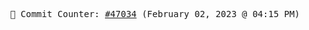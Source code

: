 <p align="center">
    <samp>
        📮 Commit Counter: <a href="https://github.com/Javascript-void0/Javascript-void0/commits/main">#47034</a> (February 02, 2023 @ 04:15 PM)
    </samp>
</p>